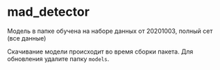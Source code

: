 # mad_detector

Модель в папке обучена на наборе данных от 20201003, полный сет (все данные)

Скачивание модели происходит во время сборки пакета.
Для обновления удалите папку `models`.
